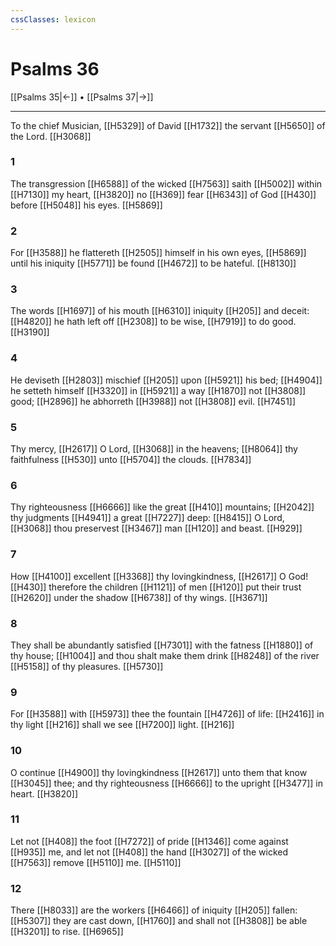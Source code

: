 ```yaml
---
cssClasses: lexicon
---
```

# Psalms 36

[[Psalms 35|←]] • [[Psalms 37|→]]

---

To the chief Musician, [[H5329]] of David [[H1732]] the servant [[H5650]] of the Lord. [[H3068]]

### 1
The transgression [[H6588]] of the wicked [[H7563]] saith [[H5002]] within [[H7130]] my heart, [[H3820]] no [[H369]] fear [[H6343]] of God [[H430]] before [[H5048]] his eyes. [[H5869]]

### 2
For [[H3588]] he flattereth [[H2505]] himself in his own eyes, [[H5869]] until his iniquity [[H5771]] be found [[H4672]] to be hateful. [[H8130]]

### 3
The words [[H1697]] of his mouth [[H6310]] iniquity [[H205]] and deceit: [[H4820]] he hath left off [[H2308]] to be wise, [[H7919]] to do good. [[H3190]]

### 4
He deviseth [[H2803]] mischief [[H205]] upon [[H5921]] his bed; [[H4904]] he setteth himself [[H3320]] in [[H5921]] a way [[H1870]] not [[H3808]] good; [[H2896]] he abhorreth [[H3988]] not [[H3808]] evil. [[H7451]]

### 5
Thy mercy, [[H2617]] O Lord, [[H3068]] in the heavens; [[H8064]] thy faithfulness [[H530]] unto [[H5704]] the clouds. [[H7834]]

### 6
Thy righteousness [[H6666]] like the great [[H410]] mountains; [[H2042]] thy judgments [[H4941]] a great [[H7227]] deep: [[H8415]] O Lord, [[H3068]] thou preservest [[H3467]] man [[H120]] and beast. [[H929]]

### 7
How [[H4100]] excellent [[H3368]] thy lovingkindness, [[H2617]] O God! [[H430]] therefore the children [[H1121]] of men [[H120]] put their trust [[H2620]] under the shadow [[H6738]] of thy wings. [[H3671]]

### 8
They shall be abundantly satisfied [[H7301]] with the fatness [[H1880]] of thy house; [[H1004]] and thou shalt make them drink [[H8248]] of the river [[H5158]] of thy pleasures. [[H5730]]

### 9
For [[H3588]] with [[H5973]] thee the fountain [[H4726]] of life: [[H2416]] in thy light [[H216]] shall we see [[H7200]] light. [[H216]]

### 10
O continue [[H4900]] thy lovingkindness [[H2617]] unto them that know [[H3045]] thee; and thy righteousness [[H6666]] to the upright [[H3477]] in heart. [[H3820]]

### 11
Let not [[H408]] the foot [[H7272]] of pride [[H1346]] come against [[H935]] me, and let not [[H408]] the hand [[H3027]] of the wicked [[H7563]] remove [[H5110]] me. [[H5110]]

### 12
There [[H8033]] are the workers [[H6466]] of iniquity [[H205]] fallen: [[H5307]] they are cast down, [[H1760]] and shall not [[H3808]] be able [[H3201]] to rise. [[H6965]]